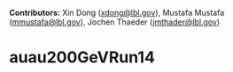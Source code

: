 **Contributors:** Xin Dong (xdong@lbl.gov), Mustafa Mustafa (mmustafa@lbl.gov), Jochen Thaeder (jmthader@lbl.gov)   

# auau200GeVRun14
